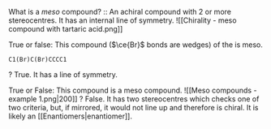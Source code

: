 What is a *meso* compound? :: An achiral compound with 2 or more stereocentres. It has an internal line of symmetry. 
![[Chirality - meso compound with tartaric acid.png]]

True or false: This compound ($\ce{Br}$ bonds are wedges) of the is meso.
```smiles
C1(Br)C(Br)CCCC1
```
?
True. It has a line of symmetry.

True or False: This compound is a meso compound.
![[Meso compounds - example 1.png|200]]
?
False. It has two stereocentres which checks one of two criteria, but, if mirrored, it would not line up and therefore is chiral. It is likely an [[Enantiomers|enantiomer]].
